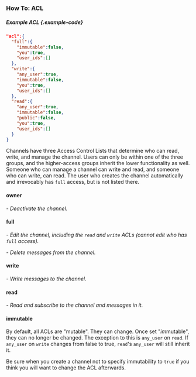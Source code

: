 ### How To: ACL

##### Example ACL {.example-code}

```json
"acl":{
  "full":{
    "immutable":false,
    "you":true,
    "user_ids":[]
  },
  "write":{
    "any_user":true,
    "immutable":false,
    "you":true,
    "user_ids":[]
  },
  "read":{
    "any_user":true,
    "immutable":false,
    "public":false,
    "you":true,
    "user_ids":[]
  }
}
```

Channels have three Access Control Lists that determine who can read, write, and manage the channel. Users can only be within one of the three groups, and the higher-access groups inherit the lower functionality as well. Someone who can manage a channel can write and read, and someone who can write, can read. The user who creates the channel automatically and irrevocably has `full` access, but is not listed there.



#### owner

*- Deactivate the channel.*



#### full

*- Edit the channel, including the `read` and `write` ACLs (cannot edit who has `full` access).*

*- Delete messages from the channel.*



#### write

*- Write messages to the channel.*



#### read

*- Read and subscribe to the channel and messages in it.*



#### immutable

By default, all ACLs are "mutable". They can change. Once set "*im*mutable", they can no longer be changed. The exception to this is `any_user` on `read`. If `any_user` on `write` changes from false to true, `read`'s `any_user` will still inherit it.

Be sure when you create a channel not to specify immutability to `true` if you think you will want to change the ACL afterwards.
